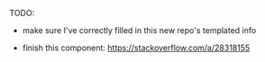 TODO:

* make sure I've correctly filled in this new repo's templated info

* finish this component:  https://stackoverflow.com/a/28318155
